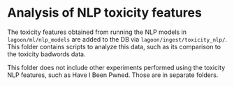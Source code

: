 # Analysis of NLP toxicity features
The toxicity features obtained from running the NLP models in `lagoon/ml/nlp_models` are added to the DB via `lagoon/ingest/toxicity_nlp/`. This folder contains scripts to analyze this data, such as its comparison to the toxicity badwords data.

This folder does not include other experiments performed using the toxicity NLP features, such as Have I Been Pwned. Those are in separate folders.
